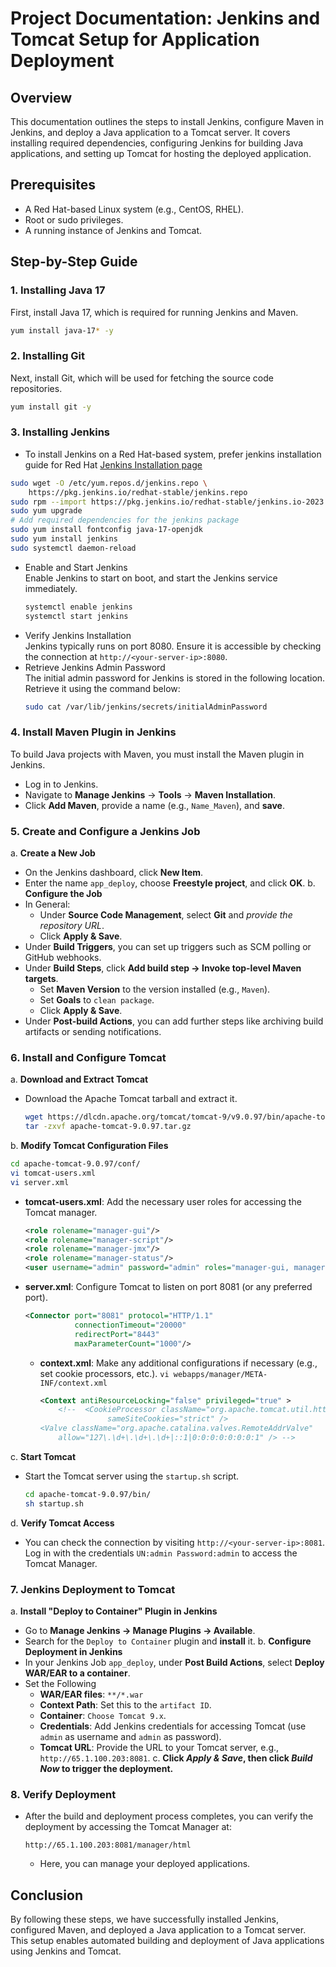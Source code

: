 # Project Documentation: Jenkins and Tomcat Setup for Application Deployment

## Overview
This documentation outlines the steps to install Jenkins, configure Maven in Jenkins, and deploy a Java application to a Tomcat server. It covers installing required dependencies, configuring Jenkins for building Java applications, and setting up Tomcat for hosting the deployed application.

## Prerequisites
- A Red Hat-based Linux system (e.g., CentOS, RHEL).
- Root or sudo privileges.
- A running instance of Jenkins and Tomcat.

## Step-by-Step Guide

### 1. Installing Java 17
First, install Java 17, which is required for running Jenkins and Maven.

```bash
yum install java-17* -y
```

### 2. Installing Git
Next, install Git, which will be used for fetching the source code repositories.
```bash
yum install git -y
```

### 3. Installing Jenkins
- To install Jenkins on a Red Hat-based system, prefer jenkins installation guide for Red Hat [Jenkins Installation page](https://www.jenkins.io/doc/book/installing/linux/#long-term-support-release-3)
```bash
sudo wget -O /etc/yum.repos.d/jenkins.repo \
    https://pkg.jenkins.io/redhat-stable/jenkins.repo
sudo rpm --import https://pkg.jenkins.io/redhat-stable/jenkins.io-2023.key
sudo yum upgrade
# Add required dependencies for the jenkins package
sudo yum install fontconfig java-17-openjdk
sudo yum install jenkins
sudo systemctl daemon-reload
```
- Enable and Start Jenkins<br>
  Enable Jenkins to start on boot, and start the Jenkins service immediately.
  ```bash
  systemctl enable jenkins
  systemctl start jenkins
  ```
- Verify Jenkins Installation<br>
  Jenkins typically runs on port 8080. Ensure it is accessible by checking the connection at `http://<your-server-ip>:8080`.
- Retrieve Jenkins Admin Password<br>
  The initial admin password for Jenkins is stored in the following location. Retrieve it using the command below:
  ```bash
  sudo cat /var/lib/jenkins/secrets/initialAdminPassword
  ```
### 4. Install Maven Plugin in Jenkins
To build Java projects with Maven, you must install the Maven plugin in Jenkins.
- Log in to Jenkins.
- Navigate to **Manage Jenkins** → **Tools** → **Maven Installation**.
- Click **Add Maven**, provide a name (e.g., `Name_Maven`), and **save**.

### 5. Create and Configure a Jenkins Job
a. **Create a New Job**
- On the Jenkins dashboard, click **New Item**.
- Enter the name `app_deploy`, choose **Freestyle project**, and click **OK**.
b. **Configure the Job**
- In General:
  - Under **Source Code Management**, select **Git** and *provide the repository URL*.
  - Click **Apply & Save**.
- Under **Build Triggers**, you can set up triggers such as SCM polling or GitHub webhooks.
- Under **Build Steps**, click **Add build step → Invoke top-level Maven targets**.
  - Set **Maven Version** to the version installed (e.g., `Maven`).
  - Set **Goals** to `clean package`.
  - Click **Apply & Save**.
- Under **Post-build Actions**, you can add further steps like archiving build artifacts or sending notifications.

### 6. Install and Configure Tomcat
a. **Download and Extract Tomcat**
- Download the Apache Tomcat tarball and extract it.
  ```bash
  wget https://dlcdn.apache.org/tomcat/tomcat-9/v9.0.97/bin/apache-tomcat-9.0.97.tar.gz
  tar -zxvf apache-tomcat-9.0.97.tar.gz
  ```
b. **Modify Tomcat Configuration Files**
```bash
cd apache-tomcat-9.0.97/conf/
vi tomcat-users.xml
vi server.xml
```
- **tomcat-users.xml**: Add the necessary user roles for accessing the Tomcat manager.
  ```xml
  <role rolename="manager-gui"/>
  <role rolename="manager-script"/>
  <role rolename="manager-jmx"/>
  <role rolename="manager-status"/>
  <user username="admin" password="admin" roles="manager-gui, manager-script, manager-jmx, manager-status"/>
  ```
- **server.xml**: Configure Tomcat to listen on port 8081 (or any preferred port).
  ```xml
  <Connector port="8081" protocol="HTTP/1.1"
             connectionTimeout="20000"
             redirectPort="8443"
             maxParameterCount="1000"/>
  ```
  - **context.xml**: Make any additional configurations if necessary (e.g., set cookie processors, etc.). `vi webapps/manager/META-INF/context.xml`
    ```xml
    <Context antiResourceLocking="false" privileged="true" >
        <!--  <CookieProcessor className="org.apache.tomcat.util.http.Rfc6265CookieProcessor"
                   sameSiteCookies="strict" />
    <Valve className="org.apache.catalina.valves.RemoteAddrValve"
        allow="127\.\d+\.\d+\.\d+|::1|0:0:0:0:0:0:0:1" /> -->
    ```
c. **Start Tomcat**
- Start the Tomcat server using the `startup.sh` script.
  ```bash
  cd apache-tomcat-9.0.97/bin/
  sh startup.sh
  ```
d. **Verify Tomcat Access**
- You can check the connection by visiting `http://<your-server-ip>:8081`. Log in with the credentials `UN:admin Password:admin` to access the Tomcat Manager.
  
### 7. Jenkins Deployment to Tomcat
a. **Install "Deploy to Container" Plugin in Jenkins**
- Go to **Manage Jenkins → Manage Plugins → Available**.
- Search for the `Deploy to Container` plugin and **install** it.
b. **Configure Deployment in Jenkins**
- In your Jenkins Job `app_deploy`, under **Post Build Actions**, select **Deploy WAR/EAR to a container**.
- Set the Following
  - **WAR/EAR files**: `**/*.war`
  - **Context Path**: Set this to the `artifact ID`.
  - **Container**: `Choose Tomcat 9.x`.
  - **Credentials**: Add Jenkins credentials for accessing Tomcat (use `admin` as username and `admin` as password).
  - **Tomcat URL**: Provide the URL to your Tomcat server, e.g., `http://65.1.100.203:8081`.
c. **Click *Apply & Save*, then click *Build Now* to trigger the deployment.**

### 8. Verify Deployment
- After the build and deployment process completes, you can verify the deployment by accessing the Tomcat Manager at:
  ```arduino
  http://65.1.100.203:8081/manager/html
  ```
  - Here, you can manage your deployed applications.

## Conclusion
By following these steps, we have successfully installed Jenkins, configured Maven, and deployed a Java application to a Tomcat server. This setup enables automated building and deployment of Java applications using Jenkins and Tomcat.
  













